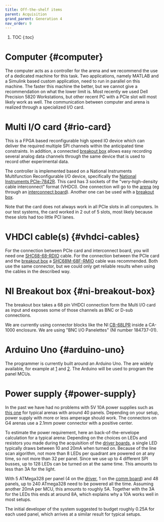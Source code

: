 ```yaml
---
title: Off-the-shelf items
parent: Acquisition
grand_parent: Generation 4
nav_order: 9
---
```


1. TOC
{:toc}

# Computer {#computer}

The computer acts as a controller for the arena and we recommend the use of a dedicated machine for this task. Two applications, namely MATLAB and a Simulink based custom application, need to run in parallel on this machine. The faster this machine the better, but we cannot give a recommendation on what the lower limit is. Most recently we used Dell Precision 5820 Workstations, but other recent PC with a PCIe slot will most likely work as well. The communication between computer and arena is realized through a specialized I/O card.

# Multi I/O card {#rio-card}

This is a FPGA based reconfigurable high speed IO device which can deliver the required multiple SPI channels within the anticipated time constraints. In addition, a connected [breakout box](#ni-breakout-box) allows easy recording several analog data channels through the same device that is used to record other experimental data.

The controller is implemented based on a National Instruments Multifunction Reconfigurable I/O device, specifically the [National Instruments PCIe-7842R](https://www.ni.com/en-us/support/model.pcie-7842.html). This card has 3 sockets of the "very-high-density cable interconnect" format (VHDCI). One connection will go to the [arena]({{site.baseurl}}/Generation%204/Arena/docs/arena.html) (eg through an [interconnect board]({{site.baseurl}}/Generation%204/Arena/docs/arena.html#interconnect)). Another one can be used with a [breakout box](#ni-breakout-box).

Note that the card does not always work in all PCIe slots in all computers. In our test systems, the card worked in 2 out of 5 slots, most likely because these slots had too little PCI lanes.

# VHDCI cable(s) {#vhdci-cables}

For the connection between PCIe card and interconnect board, you will need one [SHC68-68-RDIO](https://www.ni.com/en-us/shop/accessories/products/digital-cable.html?skuId=30215) cable. For the connection between the PCIe card and the [breakout box](#ni-breakout-box) a [SHC68M-68F-RMIO](https://www.ni.com/en-us/support/model.shc68m-68f-rmio-cable.html) cable was recommended. Both use the same connector, but we could only get reliable results when using the cables in the described way.

# NI Breakout box {#ni-breakout-box}

The breakout box takes a 68 pin VHDCI connection form the Multi I/O card as input and exposes some of those channels as BNC or D-sub connections.

We are currently using connector blocks like the NI [CB-68LPR](https://www.ni.com/en-us/shop/accessories/products/terminal-block.html?modelId=119553) inside a CA-1000 enclosure. We are using "BNC I/O Panelettes" (NI number 184737-01).

# Arduino Uno {#arduino-uno}

The programmer is currently built around an Arduino Uno. The are widely available, for example at [1](https://store.arduino.cc/usa/arduino-uno-rev3) and [2](https://www.digikey.com/short/zr4nd5). The Arduino will be used to program the panel MCUs.

# Power supply {#power-supply}

In the past we have had no problems with 5V 10A power supplies such as [this one](https://www.adafruit.com/product/658) for typical arenas with around 40 panels. Depending on your setup, power supply with more or less amperage should work. The connectors on G4 arenas use a 2.1mm power connector with a positive center.

To estimate the power requirement, here an back-of-the-envelope calculation for a typical arena: Depending on the choices on LEDs and resistors you made during the acquisition of the [driver boards]({{site.baseurl}}/Generation%204/Panel/docs/driver.html), a single LED typically draws between 10 and 20mA when turned on. Because of the line scan algorithm, not more than 8 LEDs per quadrant are powered on at any time, so not more than 32 per panel. Since we use up to 4 different SPI busses, up to 128 LEDs can be turned on at the same time. This amounts to less than 3A for the light.

With 5 ATMega328 per panel (4 on the [driver]({{site.baseurl}}/Generation%204/Panel/docs/driver.html), 1 on the [comm board]({{site.baseurl}}/Generation%204/Hardware/docs/comm.html)) and 48 panels, up to 240 ATmega328 need to be powered all the time. Assuming another 20mA per MCU, this amounts to roughly 5A. Together with the 3A for the LEDs this ends at around 8A, which explains why a 10A works well in most setups.

The initial developer of the system suggested to budget roughly 0.25A for each used panel, which arrives at a similar result for typical setups.
